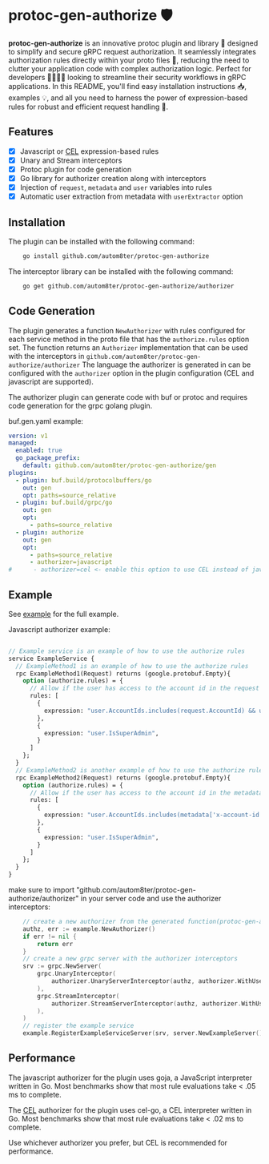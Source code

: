 # protoc-gen-authorize 🛡️

**protoc-gen-authorize** is an innovative protoc plugin and library 🌟 designed to simplify and secure gRPC request
authorization.
It seamlessly integrates authorization rules directly within your proto files 📝, reducing the need to clutter your
application code with complex authorization logic.
Perfect for developers 👨‍💻👩‍💻 looking to streamline their security workflows in gRPC applications.
In this README, you'll find easy installation instructions 📥, examples 💡, and all you need to harness the power of
expression-based rules for robust and efficient request handling 💼.

## Features

- [x] Javascript or [CEL](https://github.com/google/cel-go) expression-based rules
- [x] Unary and Stream interceptors
- [x] Protoc plugin for code generation
- [x] Go library for authorizer creation along with interceptors
- [x] Injection of `request`, `metadata` and `user` variables into rules
- [x] Automatic user extraction from metadata with `userExtractor` option

## Installation

The plugin can be installed with the following command:

```bash
    go install github.com/autom8ter/protoc-gen-authorize
```

The interceptor library can be installed with the following command:

```bash
    go get github.com/autom8ter/protoc-gen-authorize/authorizer
```

## Code Generation

The plugin generates a function `NewAuthorizer` with rules configured for each service method in the proto file
that has the `authorize.rules` option set.
The function returns an `Authorizer` implementation that can be used with the interceptors
in `github.com/autom8ter/protoc-gen-authorize/authorizer`
The language the authorizer is generated in can be configured with the `authorizer` option in the plugin configuration (CEL and javascript are supported).

The authorizer plugin can generate code with buf or protoc and requires code generation for the grpc golang plugin.

buf.gen.yaml example:

```yaml
version: v1
managed:
  enabled: true
  go_package_prefix:
    default: github.com/autom8ter/protoc-gen-authorize/gen
plugins:
  - plugin: buf.build/protocolbuffers/go
    out: gen
    opt: paths=source_relative
  - plugin: buf.build/grpc/go
    out: gen
    opt:
      - paths=source_relative
  - plugin: authorize
    out: gen
    opt:
      - paths=source_relative
      - authorizer=javascript
#      - authorizer=cel <- enable this option to use CEL instead of javascript
```

## Example

See [example](example) for the full example.

Javascript authorizer example:
```protobuf

// Example service is an example of how to use the authorize rules
service ExampleService {
  // ExampleMethod1 is an example of how to use the authorize rules
  rpc ExampleMethod1(Request) returns (google.protobuf.Empty){
    option (authorize.rules) = {
      // Allow if the user has access to the account id in the request and has the admin role OR if the user is a super admin
      rules: [
        {
          expression: "user.AccountIds.includes(request.AccountId) && user.Roles.includes('admin')",
        },
        {
          expression: "user.IsSuperAdmin",
        }
      ]
    };
  }
  // ExampleMethod2 is another example of how to use the authorize rules
  rpc ExampleMethod2(Request) returns (google.protobuf.Empty){
    option (authorize.rules) = {
      // Allow if the user has access to the account id in the metadata(x-account-id) and has the admin role OR if the user is a super admin
      rules: [
        {
          expression: "user.AccountIds.includes(metadata['x-account-id']) && user.Roles.includes('admin')",
        },
        {
          expression: "user.IsSuperAdmin",
        }
      ]
    };
  }
}
```

make sure to import "github.com/autom8ter/protoc-gen-authorize/authorizer" in your server code and use the authorizer
interceptors:

```go
    // create a new authorizer from the generated function(protoc-gen-authorize)
	authz, err := example.NewAuthorizer()
	if err != nil {
		return err
	}
	// create a new grpc server with the authorizer interceptors
	srv := grpc.NewServer(
		grpc.UnaryInterceptor(
			authorizer.UnaryServerInterceptor(authz, authorizer.WithUserExtractor(userExtractor)),
		),
		grpc.StreamInterceptor(
			authorizer.StreamServerInterceptor(authz, authorizer.WithUserExtractor(userExtractor)),
		),
	)
	// register the example service
	example.RegisterExampleServiceServer(srv, server.NewExampleServer())
```

## Performance

The javascript authorizer for the plugin uses goja, a JavaScript interpreter written in Go.
Most benchmarks show that most rule evaluations take < .05 ms to complete.

The [CEL](github.com/google/cel-go) authorizer for the plugin uses cel-go, a CEL interpreter written in Go.
Most benchmarks show that most rule evaluations take < .02 ms to complete.

Use whichever authorizer you prefer, but CEL is recommended for performance.

